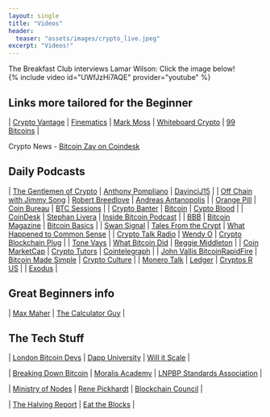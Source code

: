 ```yaml
---
layout: single
title: "Videos"
header:
  teaser: "assets/images/crypto_live.jpeg"
excerpt: "Videos!"
---
```

The Breakfast Club interviews Lamar Wilson: Click the image below!<br>
{% include video id="UWfJzHi7AQE" provider="youtube" %}

## Links more tailored for the Beginner

| [Crypto Vantage]( https://www.youtube.com/c/CryptoVantage)	| [Finematics](https://www.youtube.com/c/Finematics) | [Mark Moss](https://www.youtube.com/c/MarkMoss)
| [Whiteboard Crypto](https://www.youtube.com/c/WhiteboardCrypto) | [99 Bitcoins](https://www.youtube.com/c/Bitcoinwithpaypal) |

Crypto News - [Bitcoin Zay on Coindesk](https://www.coindesk.com/tv/community-crypto/)

## Daily Podcasts

| [The Gentlemen of Crypto](https://www.youtube.com/c/TheGentlemenofCrypto) | [Anthony Pompliano](https://www.youtube.com/c/AnthonyPompliano) | [DavinciJ15](https://www.youtube.com/user/davincij15) |
| [Off Chain with Jimmy Song](https://www.youtube.com/c/OffChainwithJimmySong) | [Robert Breedlove](https://www.youtube.com/c/RobertBreedlove22) | [Andreas Antanopolis](https://www.youtube.com/c/aantonop) |
| [Orange Pill](https://www.youtube.com/c/orangepill) | [Coin Bureau](https://www.youtube.com/c/CoinBureau) | [BTC Sessions](https://www.youtube.com/c/BTCSessions) |
| [Crypto Banter](https://www.youtube.com/c/CryptoBanterGroup) | [Bitcoin](https://www.youtube.com/c/BITC0IN) | [Cypto Blood](https://www.youtube.com/c/CryptoBlood) |
| [CoinDesk](https://www.youtube.com/c/Coindesk) | [Stephan Livera](https://www.youtube.com/c/StephanLivera) | [Inside Bitcoin Podcast](https://www.youtube.com/channel/UC9uJjKyMpCH4XGL39KtMAHw) |
| [BBB](https://www.youtube.com/channel/UCF8ghwxt1DJsh-Z3Opp4InQ) | [Bitcoin Magazine](https://www.youtube.com/c/BitcoinMagazine) | [Bitcoin Basics](https://www.youtube.com/c/BitcoinBasics) |
| [Swan Signal](https://www.youtube.com/c/SwanSignal) | [Tales From the Crypt](https://www.youtube.com/c/TFTC21) | [What Happened to Common Sense](https://www.youtube.com/c/WhatHappenedToCommonSense) |
| [Crypto Talk Radio](https://www.youtube.com/c/BasicCryptonomics) | [Wendy O](https://www.youtube.com/c/CryptoWendyO) | [Crypto Blockchain Plug](https://www.youtube.com/c/CryptoBlockchainPlug) |
| [Tone Vays](https://www.youtube.com/c/tonevays) | [What Bitcoin Did](https://www.youtube.com/c/WhatBitcoinDidPodcast) | [Reggie Middleton](https://www.youtube.com/c/ReggieMiddleton-the-Financial-Nostradamus) |
| [Coin MarketCap](https://www.youtube.com/c/CoinMarketCapOfficial) | [Crypto Tutors](https://www.youtube.com/c/CryptoTutors) | [Cointelegraph](https://www.youtube.com/c/cointelegraph_com) |
| [John Vallis BitcoinRapidFire](https://www.youtube.com/c/JohnVallisBitcoinRapidFire) | [Bitcoin Made Simple](https://www.youtube.com/channel/UCP45hAIFdQKOhyAQdDG9mGQ) | [Crypto Culture](https://www.youtube.com/user/lakemckenzie) |
| [Monero Talk](https://www.youtube.com/c/MoneroTalk) | [Ledger](https://www.youtube.com/c/Ledger) | [Cryptos R US](https://www.youtube.com/c/CryptosRUs) |
| [Exodus](https://www.youtube.com/c/exodus) |

## Great Beginners info

| [Max Maher](https://www.youtube.com/c/MaxMaher) | 
[The Calculator Guy](https://www.youtube.com/c/TheCalculatorGuy) |



## The Tech Stuff

| [London Bitcoin Devs](https://www.youtube.com/channel/UCAcGdRw9Q-Ga_0Eap9_D_NQ) | [Dapp University](https://www.youtube.com/c/DappUniversity) | [Will it Scale](https://www.youtube.com/c/WillitScale) |

| [Breaking Down Bitcoin](https://www.youtube.com/c/BreakingDownBitcoin) | [Moralis Academy](https://www.youtube.com/channel/UCT2E5faQg9DY-HAyKmVEE_Q) | [LNPBP Standards Association](https://www.youtube.com/c/LNPBP) |

| [Ministry of Nodes](https://www.youtube.com/c/MinistryofNodes) | [Rene Pickhardt](https://www.youtube.com/c/RenePickhardt) | [Blockchain Council](https://www.youtube.com/c/BlockchainCouncil) |

| [The Halving Report](https://www.youtube.com/channel/UC9V2ORC2mFwmeulX3Dcc1hg) | [Eat the Blocks](https://www.youtube.com/c/EatTheBlocks) |

